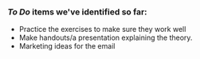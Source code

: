 ### _To Do_ items we've identified so far:

- Practice the exercises to make sure they work well
- Make handouts/a presentation explaining the theory.
- Marketing ideas for the email
